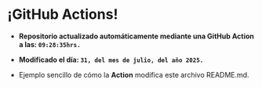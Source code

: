 # ¡GitHub Actions!
* **Repositorio actualizado automáticamente mediante una GitHub Action a las: `09:28:35hrs.`**
* **Modificado el día: `31, del mes de julio, del año 2025.`**

* Ejemplo sencillo de cómo la **Action** modifica este archivo README.md.
